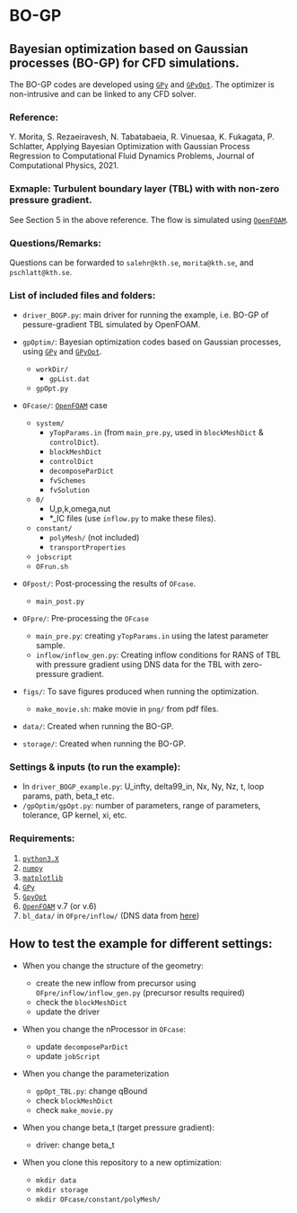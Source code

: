 # BO-GP
## Bayesian optimization based on Gaussian processes (BO-GP) for CFD simulations. 
The BO-GP codes are developed using [`GPy`](https://github.com/SheffieldML/GPy) and [`GPyOpt`](https://github.com/SheffieldML/GPyOpt). The optimizer is non-intrusive and can be linked to any CFD solver. 

### Reference:
Y. Morita, S. Rezaeiravesh, N. Tabatabaeia, R. Vinuesaa, K. Fukagata, P. Schlatter, Applying Bayesian Optimization with Gaussian Process Regression to Computational Fluid Dynamics Problems, Journal of Computational Physics, 2021.

### Exmaple: Turbulent boundary layer (TBL) with with non-zero pressure gradient. 
See Section 5 in the above reference. The flow is simulated using  [`OpenFOAM`](https://openfoam.org/).

### Questions/Remarks:
Questions can be forwarded to `salehr@kth.se`, `morita@kth.se`, and `pschlatt@kth.se`.

### List of included files and folders:
 - `driver_BOGP.py`: main driver for running the example, i.e. BO-GP of pessure-gradient TBL simulated by OpenFOAM. 
 
 - `gpOptim/`: Bayesian optimization codes based on Gaussian processes, using [`GPy`](https://github.com/SheffieldML/GPy) and [`GPyOpt`](https://github.com/SheffieldML/GPyOpt).
   - `workDir/`
     - `gpList.dat`
   - `gpOpt.py`
   
 - `OFcase/`: [`OpenFOAM`](https://openfoam.org/) case
   - `system/`
     - `yTopParams.in` (from `main_pre.py`, used in `blockMeshDict` & `controlDict`).
     - `blockMeshDict`
     - `controlDict`
     - `decomposeParDict`
     - `fvSchemes`
     - `fvSolution`
   - `0/`
     - U,p,k,omega,nut
     - *_IC files (use `inflow.py` to make these files).
   - `constant/`
     - `polyMesh/` (not included)
     - `transportProperties`
   - `jobscript`
   - `OFrun.sh`
 - `OFpost/`: Post-processing the results of `OFcase`.
   - `main_post.py`

 - `OFpre/`: Pre-processing the `OFcase` 
   - `main_pre.py`: creating `yTopParams.in` using the latest parameter sample.
   - `inflow/inflow_gen.py`: Creating inflow conditions for RANS of TBL with pressure gradient using DNS data for the TBL with zero-pressure gradient.
   
 - `figs/`: To save figures produced when running the optimization.
   - `make_movie.sh`: make movie in `png/` from pdf files.
 - `data/`: Created when running the BO-GP.
 - `storage/`: Created when running the BO-GP.

### Settings & inputs (to run the example):
 - In `driver_BOGP_example.py`: U_infty, delta99_in, Nx, Ny, Nz, t, loop params, path, beta_t etc.
 - `/gpOptim/gpOpt.py`: number of parameters, range of parameters, tolerance, GP kernel, xi, etc.

### Requirements:
1. [`python3.X`](https://www.python.org/downloads/)
2. [`numpy`](https://numpy.org/)
3. [`matplotlib`](https://matplotlib.org/)
4. [`GPy`](https://github.com/SheffieldML/GPy)
5. [`GpyOpt`](https://github.com/SheffieldML/GPyOpt)
6. [`OpenFOAM`](https://openfoam.org/) v.7 (or v.6)
7. `bl_data/` in `OFpre/inflow/` (DNS data from [here](https://www.mech.kth.se/~pschlatt/DATA/))

## How to test the example for different settings:
  - When you change the structure of the geometry:
    - create the new inflow from precursor using `OFpre/inflow/inflow_gen.py` (precursor results required)
    - check the `blockMeshDict`
    - update the driver
    
  - When you change the nProcessor in `OFcase`:
    - update `decomposeParDict`
    - update `jobScript`

  - When you change the parameterization
    - `gpOpt_TBL.py`: change qBound
    - check `blockMeshDict`
    - check `make_movie.py`

  - When you change beta_t (target pressure gradient):
    - driver: change beta_t

  - When you clone this repository to a new optimization:
    - `mkdir data`
    - `mkdir storage`
    - `mkdir OFcase/constant/polyMesh/`
